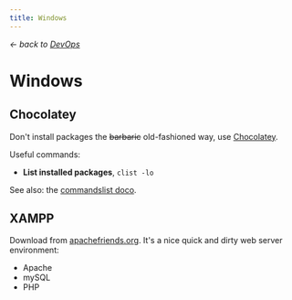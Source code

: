 ```yaml
---
title: Windows
---
```


*&larr; back to [DevOps](%base_url%/?devops)*

# Windows

## Chocolatey
Don't install packages the ~~barbaric~~ old-fashioned way, use [Chocolatey](https://chocolatey.org/).

Useful commands:

- **List installed packages**, `clist -lo`

See also: the [commandslist doco](https://chocolatey.org/docs/commandslist).

## XAMPP

Download from [apachefriends.org](apachefriends.org). It's a nice quick and dirty web server environment:

- Apache
- mySQL
- PHP